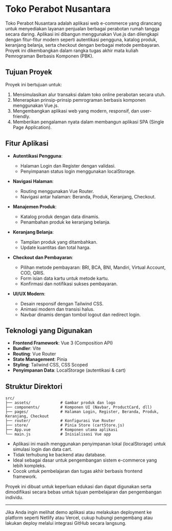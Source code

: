 # Toko Perabot Nusantara

Toko Perabot Nusantara adalah aplikasi web e-commerce yang dirancang untuk menyediakan layanan penjualan berbagai perabotan rumah tangga secara daring. Aplikasi ini dibangun menggunakan Vue.js dan dilengkapi dengan fitur-fitur modern seperti autentikasi pengguna, katalog produk, keranjang belanja, serta checkout dengan berbagai metode pembayaran. Proyek ini dikembangkan dalam rangka tugas akhir mata kuliah Pemrograman Berbasis Komponen (PBK).

## Tujuan Proyek

Proyek ini bertujuan untuk:

1. Mensimulasikan alur transaksi dalam toko online perabotan secara utuh.
2. Menerapkan prinsip-prinsip pemrograman berbasis komponen menggunakan Vue.js.
3. Mengembangkan aplikasi web yang modern, responsif, dan user-friendly.
4. Memberikan pengalaman nyata dalam membangun aplikasi SPA (Single Page Application).

## Fitur Aplikasi

* **Autentikasi Pengguna**:

  * Halaman Login dan Register dengan validasi.
  * Penyimpanan status login menggunakan localStorage.
* **Navigasi Halaman**:

  * Routing menggunakan Vue Router.
  * Navigasi antar halaman: Beranda, Produk, Keranjang, Checkout.
* **Manajemen Produk**:

  * Katalog produk dengan data dinamis.
  * Penambahan produk ke keranjang belanja.
* **Keranjang Belanja**:

  * Tampilan produk yang ditambahkan.
  * Update kuantitas dan total harga.
* **Checkout dan Pembayaran**:

  * Pilihan metode pembayaran: BRI, BCA, BNI, Mandiri, Virtual Account, COD, QRIS.
  * Form isian data kartu untuk metode kartu.
  * Konfirmasi dan notifikasi sukses pembayaran.
* **UI/UX Modern**:

  * Desain responsif dengan Tailwind CSS.
  * Animasi modern dan transisi halus.
  * Navbar dinamis dengan tombol logout dan redirect login.

## Teknologi yang Digunakan

* **Frontend Framework**: Vue 3 (Composition API)
* **Bundler**: Vite
* **Routing**: Vue Router
* **State Management**: Pinia
* **Styling**: Tailwind CSS, CSS Scoped
* **Penyimpanan Data**: LocalStorage (autentikasi & cart)

## Struktur Direktori

```
src/
├── assets/             # Gambar produk dan logo
├── components/         # Komponen UI (Navbar, ProductCard, dll)
├── pages/              # Halaman Login, Register, Beranda, Produk, Keranjang, Checkout
├── router/             # Konfigurasi Vue Router
├── store/              # Pinia Store (cartStore.js)
├── App.vue             # Komponen utama aplikasi
└── main.js             # Inisialisasi Vue app
```


* Aplikasi ini masih menggunakan penyimpanan lokal (localStorage) untuk simulasi login dan data cart.
* Tidak terhubung ke backend atau database.
* Ideal sebagai dasar untuk pengembangan sistem e-commerce yang lebih kompleks.
* Cocok untuk pembelajaran dan tugas akhir berbasis frontend framework.



Proyek ini dibuat untuk keperluan edukasi dan dapat digunakan serta dimodifikasi secara bebas untuk tujuan pembelajaran dan pengembangan individu.

---

Jika Anda ingin melihat demo aplikasi atau melakukan deployment ke platform seperti Netlify atau Vercel, cukup hubungi pengembang atau lakukan deploy melalui integrasi GitHub secara langsung.
